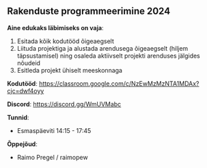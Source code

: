 ## Rakenduste programmeerimine 2024

**Aine edukaks läbimiseks on vaja**:

1. Esitada kõik kodutööd õigeaegselt
2. Liituda projektiga ja alustada arendusega õigeaegselt (hiljem täpsustamisel) ning osaleda aktiivselt projekti arenduses jälgides nõudeid
3. Esitleda projekt ühiselt meeskonnaga

**Kodutööd**: https://classroom.google.com/c/NzEwMzMzNTA1MDAx?cjc=dwf4oyy

**Discord**: https://discord.gg/WmUVMabc

**Tunnid**:
* Esmaspäeviti 14:15 - 17:45

**Õppejõud**:
* Raimo Pregel / raimopew
